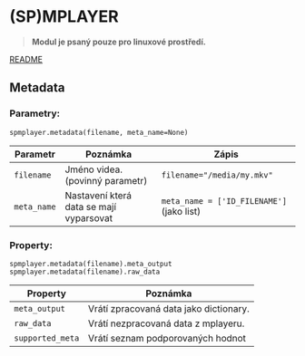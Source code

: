 # (SP)MPLAYER

> **Modul je psaný pouze pro linuxové prostředí.**

[README](../README.md)


## Metadata


### Parametry:

	spmplayer.metadata(filename, meta_name=None)

Parametr      | Poznámka                                                       | Zápis
--------------|----------------------------------------------------------------|--------------------------
`filename`    | Jméno videa. (povinný parametr)                                | `filename="/media/my.mkv"`
`meta_name`   | Nastavení která data se mají vyparsovat                        | `meta_name = ['ID_FILENAME']` (jako list)


### Property:

	spmplayer.metadata(filename).meta_output
	spmplayer.metadata(filename).raw_data

Property         | Poznámka                                   
-----------------|---------------------------------------------------------
`meta_output`    | Vrátí zpracovaná data jako dictionary.
`raw_data`       | Vrátí nezpracovaná data z mplayeru.
`supported_meta` | Vrátí seznam podporovaných hodnot
